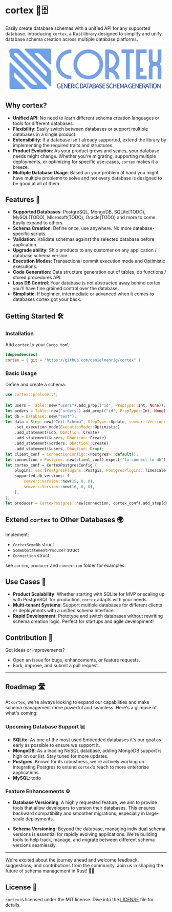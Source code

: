 # cortex 🧠🗄️

Easily create database schemas with a unified API for any supported database. Introducing `cortex`, a Rust library designed to simplify and unify database schema creation across multiple database platforms.

![Cortex Logo](./logo.png) 

## Why cortex?

- **Unified API**: No need to learn different schema creation languages or tools for different databases.
- **Flexibility**: Easily switch between databases or support multiple databases in a single product.
- **Extensibility**: If a database isn't already supported, extend the library by implementing the required traits and structures.
- **Product Evolution**: As your product grows and scales, your database needs might change. Whether you're migrating, supporting multiple deployments, or optimizing for specific use-cases, `cortex` makes it a breeze.
- **Multiple Database Usage**: Based on your problem at hand you might have multiple problems to solve and not every database is designed to be good at all of them.

## Features 🚀

- **Supported Databases**: PostgreSQL, MongoDB, SQLite(TODO), MySQL(TODO), Microsoft(TODO), Oracle(TODO) and more to come. Easily expand to others.
- **Schema Creation**: Define once, use anywhere. No more database-specific scripts.
- **Validation**: Validate schemas against the selected database before application.
- **Upgrade ability**: Ship products to any customer on any application / database schema version.
- **Execution Modes**: Transactional commit execution mode and Optimistic executions.
- **Code Generation**: Data structure generation out of tables, db functions / stored procedures API.
- **Loss DB Control**: Your database is not abstracted away behind cortex you'll have fine grained control over the database.
- **Simplistic**: If beginner, intermediate or advanced when it comes to databases cortex got your back.

## Getting Started 🛠️

### Installation

Add `cortex` to your `Cargo.toml`:

```toml
[dependencies]
cortex = { git = "https://github.com/danielnehrig/cortex" }
```

### Basic Usage

Define and create a schema:

```rust
use cortex::prelude::*;

let users = Table::new("users").add_prop(("id", PropType::Int, None));
let orders = Table::new("orders").add_prop(("id", PropType::Int, None));
let db = Database::new("test");
let data = Step::new("Init Schema", StepType::Update, semver::Version::new(0, 0, 1))
    .set_execution_mode(ExecutionMode::Optimistic)
    .add_statement(&db, DbAction::Create)
    .add_statement(&users, DbAction::Create)
    .add_statement(&orders, DbAction::Create)
    .add_statement(&users, DbAction::Drop);
let client_conf = ConnectionConfig::<Postgres>::default();
let connection = Postgres::new(client_conf).expect("to connect to db");
let cortex_conf = CortexPostgresConfig {
    plugins: vec![PostgresPlugins::Postgis, PostgresPlugins::Timescale],
    supported_db_versions: (
        semver::Version::new(15, 0, 0),
        semver::Version::new(16, 0, 0),
    ),
};
let producer = CortexPostgres::new(connection, cortex_conf).add_step(data).execute();
```

## Extend `cortex` to Other Databases 🌍

Implement:
- `CortexSomeDb` struct
- `SomeDbStatementProducer` struct
- `Connection` struct

see `cortex`, `producer` and `connection` folder for examples.


## Use Cases 💼

- **Product Scalability**: Whether starting with SQLite for MVP or scaling up with PostgreSQL for production, `cortex` adapts with your needs.
- **Multi-tenant Systems**: Support multiple databases for different clients or deployments with a unified schema interface.
- **Rapid Development**: Prototype and switch databases without rewriting schema creation logic. Perfect for startups and agile development!

## Contribution 🤝

Got ideas or improvements?

- Open an issue for bugs, enhancements, or feature requests.
- Fork, improve, and submit a pull request.

---

## Roadmap 🛣️

At `cortex`, we're always looking to expand our capabilities and make schema management more powerful and seamless. Here's a glimpse of what's coming:

### Upcoming Database Support 📊

- **SQLite**: As one of the most used Embedded databases it's our goal as early as possible to ensure we support it.
- **MongoDB**: As a leading NoSQL database, adding MongoDB support is high on our list. Stay tuned for more updates.
- **Postgres**: Known for its robustness, we're actively working on integrating Postgres to extend `cortex`'s reach to more enterprise applications.
- **MySQL**: todo

### Feature Enhancements ⚙️

- **Database Versioning**: A highly requested feature, we aim to provide tools that allow developers to version their databases. This ensures backward compatibility and smoother migrations, especially in large-scale deployments.
  
- **Schema Versioning**: Beyond the database, managing individual schema versions is essential for rapidly evolving applications. We're building tools to help track, manage, and migrate between different schema versions seamlessly.

---

We're excited about the journey ahead and welcome feedback, suggestions, and contributions from the community. Join us in shaping the future of schema management in Rust! 🚀🌟

## License 📜

`cortex` is licensed under the MIT license. Dive into the [LICENSE](./LICENSE) file for details.
